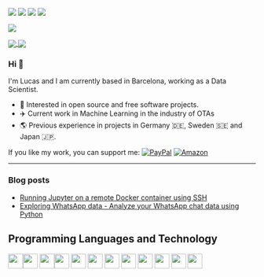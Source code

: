[![](https://img.shields.io/badge/🌐website-gray?&style=for-the-badge)](https://lcsrg.me/)
[![](https://img.shields.io/badge/twitter-%231DA1F2.svg?&style=for-the-badge&logo=twitter&logoColor=white)](https://twitter.com/lucasrodesg)
[![](https://img.shields.io/badge/linkedin-%230077B5.svg?&style=for-the-badge&logo=linkedin&logoColor=white)](https://www.linkedin.com/in/lucasrodes/)
[![](https://img.shields.io/badge/medium-%2312100E.svg?&style=for-the-badge&logo=medium&logoColor=white)](https://medium.com/@lucasrg)

[![](https://views.whatilearened.today/views/github/lucasrodes/lucasrodes.svg)](http://github.com/lucasrodes/lucasrodes)

<div>
<a href="">
  <img align="center" src="https://github-readme-stats.vercel.app/api?username=lucasrodes&count_private=true&show_icons=false&theme=vue&include_all_commits=true" />
</a>
<a href="">
  <img align="center" src="https://github-readme-stats.vercel.app/api/top-langs/?username=rayhanyulanda&theme=vue&layout=compact" />
</a>
</div>


### Hi 👋

I'm Lucas and I am currently based in Barcelona, working as a Data Scientist.

- 🤝 Interested in open source and free software projects.
- ✈️ Current work in Machine Learning in the industry of OTAs
- 🌎 Previous experience in projects in Germany 🇩🇪, Sweden 🇸🇪 and Japan 🇯🇵.


If you like my work, you can support me: [![PayPal](https://img.shields.io/badge/-PayPal.me-informational?style=flat&logo=PayPal&logoColor=white&link=https://www.paypal.me/lucasrodes)](https://www.paypal.me/lucasrodes) [![Amazon](https://img.shields.io/badge/amazon-wish_list-blue.svg?&color=ffa000&logo=amazon&)](https://www.amazon.es/hz/wishlist/ls/2CJGFTQGWSBOP?ref_=wl_share)

---

### Blog posts

- [Running Jupyter on a remote Docker container using SSH](https://towardsdatascience.com/using-jupyter-notebook-running-on-a-remote-docker-container-via-ssh-ea2c3ebb9055)
- [Exploring WhatsApp data - Analyze your WhatsApp chat data using Python](https://towardsdatascience.com/analyzing-whatsapp-chats-with-python-20d62ce7fe2d)

## Programming Languages and Technology

<img src = 'https://simpleicons.org/icons/gnu.svg' width='30'/><img src = 'https://simpleicons.org/icons/linux.svg' width='30'/>
<img src = 'https://simpleicons.org/icons/python.svg' width='30'/><img src = 'https://simpleicons.org/icons/tensorflow.svg' width='30'/>
<img src = 'https://simpleicons.org/icons/pandas.svg' width='30'/>
<img src = 'https://simpleicons.org/icons/javascript.svg' width='30'/>
<img src = 'https://simpleicons.org/icons/css3.svg' width='30'/>
<img src = 'https://simpleicons.org/icons/html5.svg' width='30'/>
<img src = 'https://simpleicons.org/icons/git.svg' width='30'/>
<img src = 'https://simpleicons.org/icons/docker.svg' width='30'/>
<img src = 'https://simpleicons.org/icons/googlecloud.svg' width='30'/>
<img src = 'https://simpleicons.org/icons/latex.svg' width='30'/>

<!--
**lucasrodes/lucasrodes** is a ✨ _special_ ✨ repository because its `README.md` (this file) appears on your GitHub profile.

Here are some ideas to get you started:

- 🔭 I’m currently working on ...
- 🌱 I’m currently learning ...
- 👯 I’m looking to collaborate on ...
- 🤔 I’m looking for help with ...
- 💬 Ask me about ...
- 📫 How to reach me: ...
- 😄 Pronouns: ...
- ⚡ Fun fact: ...
-->
